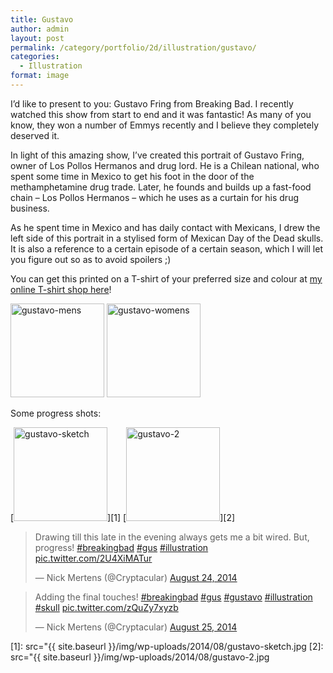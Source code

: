 ```yaml
---
title: Gustavo
author: admin
layout: post
permalink: /category/portfolio/2d/illustration/gustavo/
categories:
  - Illustration
format: image
---
```

I&#8217;d like to present to you: Gustavo Fring from Breaking Bad. I recently watched this show from start to end and it was fantastic! As many of you know, they won a number of Emmys recently and I believe they completely deserved it.

In light of this amazing show, I&#8217;ve created this portrait of Gustavo Fring, owner of Los Pollos Hermanos and drug lord. He is a Chilean national, who spent some time in Mexico to get his foot in the door of the methamphetamine drug trade. Later, he founds and builds up a fast-food chain &#8211; Los Pollos Hermanos &#8211; which he uses as a curtain for his drug business.

As he spent time in Mexico and has daily contact with Mexicans, I drew the left side of this portrait in a stylised form of Mexican Day of the Dead skulls. It is also a reference to a certain episode of a certain season, which I will let you figure out so as to avoid spoilers ;)

You can get this printed on a T-shirt of your preferred size and colour at <a href="http://thecrypt.printmighty.co.nz/" target="_blank">my online T-shirt shop here</a>!

<a href="http://thecrypt.printmighty.co.nz/products/gustavo" target="_blank"><img src="{{ site.baseurl }}/img/wp-uploads/2014/08/gustavo-mens-150x150.jpg" alt="gustavo-mens" width="150" height="150" class="alignnone size-thumbnail wp-image-379" /></a> <a href="http://thecrypt.printmighty.co.nz/products/gustavo-2" target="_blank"><img src="{{ site.baseurl }}/img/wp-uploads/2014/08/gustavo-womens-150x150.jpg" alt="gustavo-womens" width="150" height="150" class="alignnone size-thumbnail wp-image-380" /></a>

Some progress shots:

[<img src="{{ site.baseurl }}/img/wp-uploads/2014/08/gustavo-sketch-150x150.jpg" alt="gustavo-sketch" width="150" height="150" class="alignnone size-thumbnail wp-image-372" />][1] [<img src="{{ site.baseurl }}/img/wp-uploads/2014/08/gustavo-2-150x150.jpg" alt="gustavo-2" width="150" height="150" class="alignnone size-thumbnail wp-image-373" />][2]

<blockquote class="twitter-tweet" width="550">
  <p>
    Drawing till this late in the evening always gets me a bit wired. But, progress! <a href="https://twitter.com/hashtag/breakingbad?src=hash">#breakingbad</a> <a href="https://twitter.com/hashtag/gus?src=hash">#gus</a> <a href="https://twitter.com/hashtag/illustration?src=hash">#illustration</a> <a href="http://t.co/2U4XiMATur">pic.twitter.com/2U4XiMATur</a>
  </p>
  
  <p>
    &mdash; Nick Mertens (@Cryptacular) <a href="https://twitter.com/Cryptacular/status/503521962757746688">August 24, 2014</a>
  </p>
</blockquote>



<blockquote class="twitter-tweet" width="550">
  <p>
    Adding the final touches! <a href="https://twitter.com/hashtag/breakingbad?src=hash">#breakingbad</a> <a href="https://twitter.com/hashtag/gus?src=hash">#gus</a> <a href="https://twitter.com/hashtag/gustavo?src=hash">#gustavo</a> <a href="https://twitter.com/hashtag/illustration?src=hash">#illustration</a> <a href="https://twitter.com/hashtag/skull?src=hash">#skull</a> <a href="http://t.co/zQuZy7xyzb">pic.twitter.com/zQuZy7xyzb</a>
  </p>
  
  <p>
    &mdash; Nick Mertens (@Cryptacular) <a href="https://twitter.com/Cryptacular/status/503877913788157952">August 25, 2014</a>
  </p>
</blockquote>

 [1]: src="{{ site.baseurl }}/img/wp-uploads/2014/08/gustavo-sketch.jpg
 [2]: src="{{ site.baseurl }}/img/wp-uploads/2014/08/gustavo-2.jpg